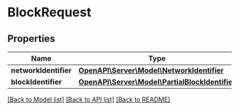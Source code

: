 # BlockRequest

## Properties
Name | Type | Description | Notes
------------ | ------------- | ------------- | -------------
**networkIdentifier** | [**OpenAPI\Server\Model\NetworkIdentifier**](NetworkIdentifier.md) |  | 
**blockIdentifier** | [**OpenAPI\Server\Model\PartialBlockIdentifier**](PartialBlockIdentifier.md) |  | 

[[Back to Model list]](../README.md#documentation-for-models) [[Back to API list]](../README.md#documentation-for-api-endpoints) [[Back to README]](../README.md)



